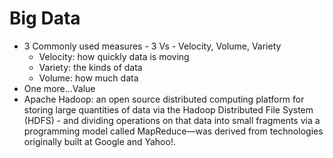 # Big Data

* 3 Commonly used measures - 3 Vs - Velocity, Volume, Variety
  * Velocity: how quickly data is moving
  * Variety: the kinds of data
  * Volume: how much data
* One more...Value
* Apache Hadoop: an open source distributed computing platform for storing large quantities of data via the Hadoop Distributed File System (HDFS) - and dividing operations on that data into small fragments via a programming model called MapReduce—was derived from technologies originally built at Google and Yahoo!.
